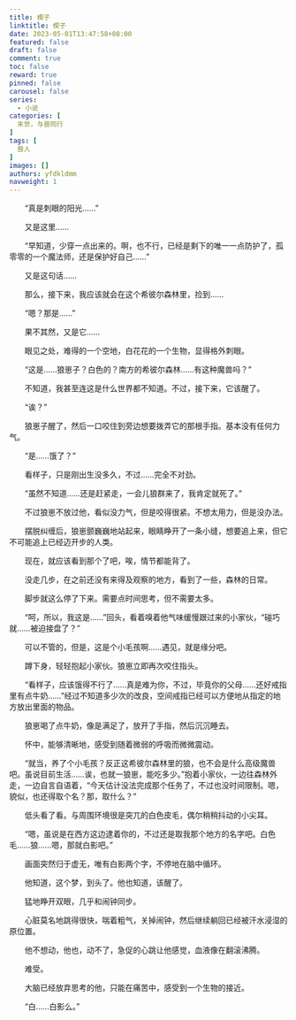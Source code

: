 ```yaml
---
title: 楔子
linktitle: 楔子
date: 2023-05-01T13:47:58+08:00
featured: false
draft: false
comment: true
toc: false
reward: true
pinned: false
carousel: false
series:
  - 小说
categories: [
  末世，与兽同行
]
tags: [
  兽人
]
images: []
authors: yfdkldmm
navweight: 1
---
```


&emsp;&emsp;“真是刺眼的阳光……”

&emsp;&emsp;又是这里……

&emsp;&emsp;“早知道，少穿一点出来的。啊，也不行，已经是剩下的唯一一点防护了，孤零零的一个魔法师，还是保护好自己……”

&emsp;&emsp;又是这句话……

<!--more-->

&emsp;&emsp;那么，接下来，我应该就会在这个希彼尔森林里，捡到……

&emsp;&emsp;“嗯？那是……”

&emsp;&emsp;果不其然，又是它……

&emsp;&emsp;眼见之处，难得的一个空地，白花花的一个生物，显得格外刺眼。

&emsp;&emsp;“这是……狼崽子？白色的？南方的希彼尔森林……有这种魔兽吗？”

&emsp;&emsp;不知道，我甚至连这是什么世界都不知道。不过，接下来，它该醒了。

&emsp;&emsp;“诶？”

&emsp;&emsp;狼崽子醒了，然后一口咬住到旁边想要拨弄它的那根手指。基本没有任何力气。

&emsp;&emsp;“是……饿了？”

&emsp;&emsp;看样子，只是刚出生没多久，不过……完全不对劲。

&emsp;&emsp;“虽然不知道……还是赶紧走，一会儿狼群来了，我肯定就死了。”

&emsp;&emsp;不过狼崽不放过他，看似没力气，但是咬得很紧。不想太用力，但是没办法。

&emsp;&emsp;摆脱纠缠后，狼崽颤巍巍地站起来，眼睛睁开了一条小缝，想要追上来，但它不可能追上已经迈开步的人类。

&emsp;&emsp;现在，就应该看到那个了吧，唉，情节都能背了。

&emsp;&emsp;没走几步，在之前还没有来得及观察的地方，看到了一些，森林的日常。

&emsp;&emsp;脚步就这么停了下来。需要点时间思考，但不需要太多。

&emsp;&emsp;“呵，所以，我这是……”回头，看着嗅着他气味缓慢跟过来的小家伙，“碰巧就……被迫接盘了？”

&emsp;&emsp;可以不管的，但是，这是个小毛孩啊……遇见，就是缘分吧。

&emsp;&emsp;蹲下身，轻轻抱起小家伙。狼崽立即再次咬住指头。

&emsp;&emsp;“看样子，应该饿得不行了……真是难为你，不过，毕竟你的父母……还好戒指里有点牛奶……”经过不知道多少次的改良，空间戒指已经可以方便地从指定的地方放出里面的物品。

&emsp;&emsp;狼崽喝了点牛奶，像是满足了，放开了手指，然后沉沉睡去。

&emsp;&emsp;怀中，能够清晰地，感受到随着微弱的呼吸而微微震动。

&emsp;&emsp;“就当，养了个小毛孩？反正这希彼尔森林里的狼，也不会是什么高级魔兽吧。虽说目前生活……诶，也就一狼崽，能吃多少。”抱着小家伙，一边往森林外走，一边自言自语着，“今天估计没法完成那个任务了，不过也没时间限制。嗯，貌似，也还得取个名？那，取什么？”

&emsp;&emsp;低头看了看。与周围环境很是突兀的白色皮毛，偶尔稍稍抖动的小尖耳。

&emsp;&emsp;“嗯，虽说是在西方这边逮着你的，不过还是取我那个地方的名字吧。白色毛……狼……嗯，那就白影吧。”

&emsp;&emsp;画面突然归于虚无，唯有白影两个字，不停地在脑中循环。

&emsp;&emsp;他知道，这个梦，到头了。他也知道，该醒了。

&emsp;&emsp;猛地睁开双眼，几乎和闹钟同步。

&emsp;&emsp;心脏莫名地跳得很快，喘着粗气，关掉闹钟，然后继续躺回已经被汗水浸湿的原位置。

&emsp;&emsp;他不想动，他也，动不了，急促的心跳让他感觉，血液像在翻滚沸腾。

&emsp;&emsp;难受。

&emsp;&emsp;大脑已经放弃思考的他，只能在痛苦中，感受到一个生物的接近。

&emsp;&emsp;“白……白影么。”
